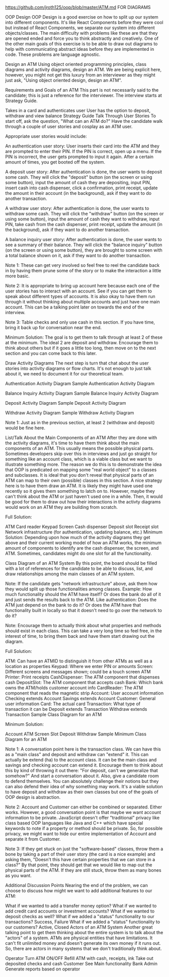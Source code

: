 https://github.com/jroth125/oop/blob/master/ATM.md
FOR DIAGRAMS

OOP Design
OOP Design is a good exercise on how to split up our system into different components. It's like React Components before they were cool but instead of React Components, we separate our system into different objects/classes. The main difficulty with problems like these are that they are opened ended and force you to think abstractly and creatively. One of the other main goals of this exercise is to be able to draw out diagrams to help with communicating abstract ideas before they are implemented in code. These problems are language agnostic.

Design an ATM
Using object oriented programming principles, class diagrams and activity diagrams, design an ATM. We are being explicit here, however, you might not get this luxury from an interviewer as they might just ask, "Using object oriented design, design an ATM".

Requirements and Goals of an ATM
This part is not necessarily said to the candidate; this is just a reference for the interviewer. The interview starts at Strategy Guide.

Takes in a card and authenticates user
User has the option to deposit, withdraw and view balance
Strategy Guide
Talk Through User Stories
To start off, ask the question, "What can an ATM do?" Have the candidate walk through a couple of user stories and cosplay as an ATM user.

Appropriate user stories would include:

An authentication user story: User inserts their card into the ATM and they are prompted to enter their PIN. If the PIN is correct, open up a menu. If the PIN is incorrect, the user gets prompted to input it again. After a certain amount of times, you get booted off the system.

A deposit user story: After authentication is done, the user wants to deposit some cash. They will click the "deposit" button (on the screen or using some button), input the amount of cash they are depositing, input PIN, insert cash into cash dispenser, click a confirmation, print receipt, update the amount in their account (in the background), ask if they want to do another transaction.

A withdraw user story: After authentication is done, the user wants to withdraw some cash. They will click the "withdraw" button (on the screen or using some button), input the amount of cash they want to withdraw, input PIN, take cash from the cash dispenser, print receipt, update the amount (in the background), ask if they want to do another transaction.

A balance inquiry user story: After authentication is done, the user wants to see a summary of their balance. They will click the "balance inquiry" button (on the screen or using some button), they are brought to some screen with a total balance shown on it, ask if they want to do another transaction.

Note 1: These can get very involved so feel free to reel the candidate back in by having them prune some of the story or to make the interaction a little more basic.

Note 2: It is appropriate to bring up account here because each one of the user stories has to interact with an account. See if you can get them to speak about different types of accounts. It is also okay to have them run through it without thinking about multiple accounts and just have one main account. This can be a talking point later on towards the end of the interview.

Note 3: Table checks and only use cash in this section. If you have time, bring it back up for conversation near the end.

Minimum Solution: The goal is to get them to talk through at least 2 of these at the minimum. The ideal 2 are deposit and withdraw. Encourage them to think about others but if it goes a little too long, then move on to the next section and you can come back to this later.

Draw Activity Diagrams
The next step is turn that chat about the user stories into activity diagrams or flow charts. It's not enough to just talk about it, we need to document it for our theoretical team.

Authentication Activity Diagram
Sample Authentication Activity Diagram

Balance Inquiry Activity Diagram
Sample Balance Inquiry Activity Diagram

Deposit Activity Diagram
Sample Deposit Activity Diagram

Withdraw Activity Diagram
Sample Withdraw Activity Diagram

Note 1: Just as in the previous section, at least 2 (withdraw and deposit) would be fine here.

List/Talk About the Main Components of an ATM
After they are done with the activity diagrams, it's time to have them think about the main components of an ATM. This usually means the possible physical parts. Sometimes developers skip over this in interviews and just go straight for something like an account class, which is a viable class but we want to illustrate something more. The reason we do this is to demonstrate the idea that OOP is predicated on mapping some "real world object" to a classes and subclasses. It is ideal that you don't reveal that physical parts of an ATM can map to their own (possible) classes in this section. A nice strategy here is to have them draw an ATM. It is likely they might have used one recently so it gives them something to latch on to. However, maybe they can't think about the ATM or just haven't used one in a while. Then, it would be good for them to draw out how their interactions in the activty diagrams would work on an ATM they are building from scratch.

Full Solution:

ATM
Card reader
Keypad
Screen
Cash dispenser
Deposit slot
Receipt slot
Network infrastructure (for authentication, updating balance, etc.)
Minimum Solution: Depending upon how much of the activity diagrams they get above and their current working model of how an ATM works, the minimum amount of components to identify are the cash dispenser, the screen, and ATM. Sometimes, candidates might do one slot for all the functionality.

Class Diagram of an ATM System
By this point, the board should be filled with a lot of references for the candidate to be able to discuss, list, and draw relationships among the main classes of an ATM system.

Note: If the candidate gets "network infrastructure" above, ask them how they would split up those functionalities among classes. Example: How much functionality should the ATM have itself? Or does the bank do all of it and just sends the results back to the ATM. Like authentication: Does the ATM just depend on the bank to do it? Or does the ATM have that functionality built in locally so that it doesn't need to go over the network to do it?

Note: Encourage them to actually think about what properties and methods should exist in each class. This can take a very long time so feel free, in the interest of time, to bring them back and have them start drawing out the diagram.

Full Solution:

ATM: Can have an ATMID to distinguish it from other ATMs as well as a location as properties
Keypad: Where we enter PIN or amounts
Screen: Different screens and messages shown; could be a touch screen ATM
Printer: Print receipts
CashDispenser: The ATM component that dispenses cash
DepositSlot: The ATM component that accepts cash
Bank: Which bank owns the ATM/holds customer account info
CardReader: The ATM component that reads the magnetic strip
Account: User account information
Checking extends Account
Savings extends Account
Customer: General user information
Card: The actual card
Transaction: What type of transaction it can be
Deposit extends Transaction
Withdraw extends Transaction
Sample Class Diagram for an ATM

Minimum Solution:

Account
ATM
Screen
Slot
Deposit
Withdraw
Sample Minimum Class Diagram for an ATM

Note 1: A conversation point here is the transaction class. We can have this as a "main class" and deposit and withdraw can "extend" it. This can actually be extend (ha) to the account class. It can be the main class and savings and checking account can extend it. Encourage them to think about this by kind of throwing it out there: "For deposit, can't we generalize that somehow?" And start a conversation about it. Also, give a candidate room to defend themselves. You can absolutely challenge their notions but they can also defend their idea of why something may work. It's a viable solution to have deposit and withdraw as their own classes but one of the goals of OOP design is abstraction.

Note 2: Account and Customer can either be combined or separated. Either works. However, a good conversation point is that maybe we want account information to be private. JavaScript doesn't offer "traditional" privacy like class based OOP languages like Java and C++ which have special keywords to note if a property or method should be private. So, for possible privacy, we might want to hide our entire implementation of Account and separate it from Customer.

Note 3: If they get stuck on just the "software-based" classes, throw them a bone by taking a part of their user story (the card is a nice example) and asking them, "Doesn't this have certain properties that we can store in a class?" By that point, they should get that we would like to map out the physical parts of the ATM. If they are still stuck, throw them as many bones as you want.

Additional Discussion Points
Nearing the end of the problem, we can choose to discuss how might we want to add additional features to our ATM:

What if we wanted to add a transfer money option?
What if we wanted to add credit card accounts or investment accounts?
What if we wanted to deposit checks as well?
What if we added a "status" functionality to our transactions?
Success, Failure
What if we added a "status" functionality to our customers?
Active, Closed
Actors of an ATM System
Another great talking point to get them thinking about the entire system is to talk about the "actors" of a system. ATMs are physical entities that have limitations. It can't fit unlimited money and doesn't generate its own money if it runs out. So, there are actors in many systems that we don't traditionally think about.

Operator
Turn ATM ON/OFF
Refill ATM with cash, receipts, ink
Take out deposited checks and cash
Customer
See Main functionality
Bank Admin
Generate reports based on operator
